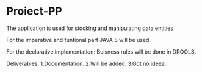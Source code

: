 # Proiect-PP

The application is used for stocking and manipulating data entities

For the imperative and funtional part JAVA 8 will be used.

For the declarative implementation: Buisness rules will be done in DROOLS.

Deliverables:
  1.Documentation.
  2.Will be added.
  3.Got no ideea.

